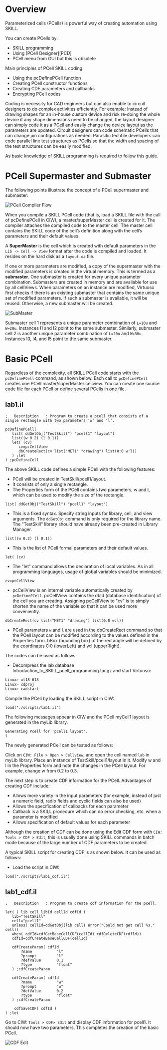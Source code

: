 # Overview

Parameterized cells (PCells) is powerful way of creating automation using SKILL.

You can create PCells by:
- SKILL programming
- Using [PCell Designer][PCD]
- PCell menu from GUI but this is obsolete

Main principles of PCell SKILL coding:
- Using the pcDefinePCell function
- Creating PCell constructor functions
- Creating CDF parameters and callbacks
- Encrypting PCell codes

Coding is necessity for CAD engineers but can also enable to circuit designers to do complex activities efficiently.
For example:
Instead of drawing shapes for an in-house custom device and risk re-doing the whole device if any shape dimensions need to be changed, the layout designer can simply code it as a PCell and easily change the device layout as the parameters are updated.
Circuit designers can code schematic PCells that can change pin configurations as needed.
Parasitic techfile developers can code parallel line test structures as PCells so that the width and spacing of the test structures can be easily modified.

As basic knowledge of SKILL programming is required to follow this guide.

# PCell Supermaster and Submaster

The following points illustrate the concept of a PCell supermaster and submaster:

![PCell Compiler Flow](images/PCellCompiler.png)

When you compile a SKILL PCell code (that is, load a SKILL file with the call of pcDefinePCell in CIW), a master/superMaster cell is created for it. The compiler attaches the compiled code to the master cell. The master cell contains the SKILL code of the cell’s definition along with the cell’s parameters and their default values.

A **SuperMaster** is the cell which is created with default parameters in the `Lib -> Cell -> View` format after the code is compiled and loaded. It resides on the hard disk as a `layout.oa` file.

If one or more parameters are modified, a copy of the supermaster with the modified parameters is created in the virtual memory. This is termed as a **submaster**. One submaster is created for every unique parameter combination.
Submasters are created in memory and are available for use by all cellViews. When parameters on an instance are modified, Virtuoso first checks if there is an existing submaster that contains the same unique set of modified parameters. If such a submaster is available, it will be reused. Otherwise, a new submaster will be created.

![SubMaster](images/subMaster.png)

Submaster cell 1 represents a unique parameter combination of `L=10u` and `W=20u`. Instances I1 and I2 point to the same submaster. Similarly, submaster cell 2 is another unique parameter combination of `L=20u` and `W=30u`. Instances I3, I4, and I5 point to the same submaster.

# Basic PCell

Regardless of the complexity, all SKILL PCell code starts with the `pcDefinePCell` command, as shown below. Each call to `pcDefinePCell` creates one PCell master/superMaster cellview. You can create one source code file for each PCell or define several PCells in one file.

## lab1.il
```skill
;   Description   : Program to create a pcell that consists of a single rectangle with two parameters ‘w’ and ‘l’.

pcDefinePCell(
   list( ddGetObj("TestSkill") "pcell1" "layout")
   list((w 0.2) (l 0.1)) 
   let( (cv)
      cv=pcCellView
      dbCreateRect(cv list("MET1" "drawing") list(0:0 w:l))
   ) ;let
) ;pcDefineCell
```
The above SKILL code defines a simple PCell with the following features:
- PCell will be created in TestSkill/pcell1/layout.
- It consists of only a single rectangle.
- The Properties form of the PCell contains two parameters, w and l, which can be used to modify the size of the rectangle.

```
list( ddGetObj("TestSkill") "pcell1" "layout")
```
- This is a fixed syntax. Specify string inputs for library, cell, and view arguments. The `ddGetObj` command is only required for the library name. The "TestSkill" library should have already been pre-created in Library Manager.
```
list((w 0.2) (l 0.1))
```
- This is the list of PCell formal parameters and their default values.
```
let( (cv)
```
- The "let" command allows the declaration of local variables. As in all programming languages, usage of global variables should be minimized.
```
cv=pcCellView
```
- pcCellView is an internal variable automatically created by `pcDefinePCell`. pcCellView contains the dbId (database identification) of the cell you are creating. Assigning pcCellView to "cv" is to simply shorten the name of the variable so that it can be used more conveniently.
```
dbCreateRect(cv list("MET1" "drawing") list(0:0 w:l))
```
- PCell parameters `w` and `l` are used in the dbCreateRect command so that the PCell layout can be modified according to the values defined in the Properties form. bBox (bounding box) of the rectangle will be defined by the coordinates 0:0 (lowerLeft) and w:l (upperRight).

The codes can be used as follows:
- Decompress the lab database Introduction_to_SKILL_pcell_programming.tar.gz and start Virtuoso:
```bash
Linux> xt18-618
Linux> cdproj
Linux> cadstart
```
Compile the PCell by loading the SKILL script in CIW:
```
load("./scripts/lab1.il")
```
The following messages appear in CIW and the PCell myCell1 layout is generated in the myLib library.
```
Generating Pcell for 'pcell1 layout'.
t
```
The newly generated PCell can be tested as follows:

Click on  `CIW: File > Open > Cellview`, and open the cell named `lab` in myLib library. Place an instance of TestSkill/pcell1/layout in it. Modify w and l in the Properties form and note the changes in the PCell layout. For example, change w from 0.2 to 0.3.

The next step is to create CDF information for the PCell. Advantages of creating CDF include:
- Allows more variety in the input parameters (for example, instead of just a numeric field, radio fields and cyclic fields can also be used)
- Allows the specification of callbacks for each parameter
- Callback is a SKILL procedure which can do error checking, etc. when a parameter is modified
- Allows specification of default values for each parameter

Although the creation of CDF can be done using the Edit CDF form with `CIW: Tools > CDF > Edit`, this is usually done using SKILL commands in batch mode because of the large number of CDF parameters to be created.

A typical SKILL script for creating CDF is as shown below. It can be used as follows:
- Load the script in CIW:
```
load("./scripts/lab1_cdf.il")
```
## lab1_cdf.il
```
;   Description   : Program to create cdf information for the pcell.

let( ( lib cell libId cellId cdfId )
   lib="TestSkill"
   cell="pcell1"
   unless( cellId=ddGetObj(lib cell) error("Could not get cell %s." cell))
   when( cdfId=cdfGetBaseCellCDF(cellId) cdfDeleteCDF(cdfId))
   cdfId=cdfCreateBaseCellCDF(cellId)

   cdfCreateParam( cdfId
       ?name           "l"
       ?prompt         "l"
       ?defValue       0.1
       ?type           "float"
   ) ;cdfCreateParam

   cdfCreateParam( cdfId
       ?name           "w"
       ?prompt         "w"
       ?defValue       0.2
       ?type           "float"
   ) ;cdfCreateParam

    cdfSaveCDF( cdfId )
) ;let
```
Go to CIW: `Tools > CDF> Edit` and display CDF information for pcell1. It should now have two parameters.
This completes the creation of the basic PCell.

![CDF Edit](images/cdfEdit.png)
